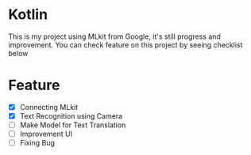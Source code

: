 # Kotlin

This is my project using MLkit from Google, it's still progress and improvement.
You can check feature on this project by seeing checklist below

# Feature

- [x] Connecting MLkit
- [x] Text Recognition using Camera
- [ ] Make Model for Text Translation
- [ ] Improvement UI
- [ ] Fixing Bug
